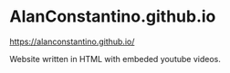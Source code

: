 # AlanConstantino.github.io

https://alanconstantino.github.io/

Website written in HTML with embeded youtube videos.
